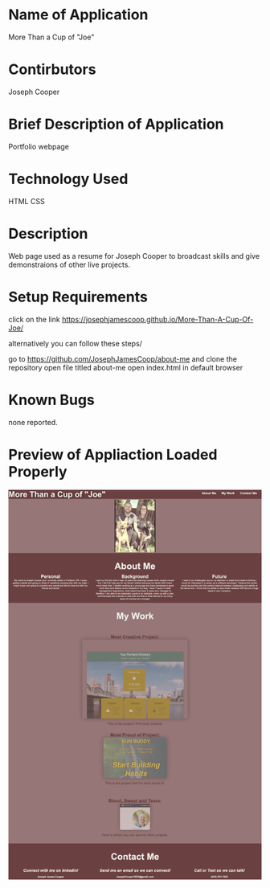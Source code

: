 # Name of Application
More Than a Cup of "Joe"

# Contirbutors
Joseph Cooper

# Brief Description of Application
Portfolio webpage

# Technology Used
HTML
CSS

# Description
Web page used as a resume for Joseph Cooper to broadcast skills and give demonstraions of other live projects.

# Setup Requirements

click on the link  https://josephjamescoop.github.io/More-Than-A-Cup-Of-Joe/

alternatively you can follow these steps/

go to https://github.com/JosephJamesCoop/about-me and clone the repository
open file titled about-me
open index.html in default browser

# Known Bugs
none reported.

# Preview of Appliaction Loaded Properly


![alt text](./assets/images/cup-of-joe.png)
